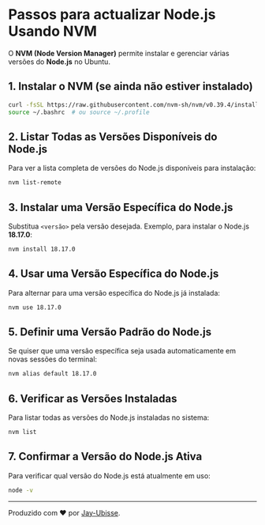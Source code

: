 # Passos para actualizar Node.js Usando NVM

O **NVM (Node Version Manager)** permite instalar e gerenciar várias versões do **Node.js** no Ubuntu.

## **1. Instalar o NVM (se ainda não estiver instalado)**
```bash
curl -fsSL https://raw.githubusercontent.com/nvm-sh/nvm/v0.39.4/install.sh | bash
source ~/.bashrc  # ou source ~/.profile
```

## **2. Listar Todas as Versões Disponíveis do Node.js**
Para ver a lista completa de versões do Node.js disponíveis para instalação:
```bash
nvm list-remote
```

## **3. Instalar uma Versão Específica do Node.js**
Substitua `<versão>` pela versão desejada. Exemplo, para instalar o Node.js **18.17.0**:
```bash
nvm install 18.17.0
```

## **4. Usar uma Versão Específica do Node.js**
Para alternar para uma versão específica do Node.js já instalada:
```bash
nvm use 18.17.0
```

## **5. Definir uma Versão Padrão do Node.js**
Se quiser que uma versão específica seja usada automaticamente em novas sessões do terminal:
```bash
nvm alias default 18.17.0
```

## **6. Verificar as Versões Instaladas**
Para listar todas as versões do Node.js instaladas no sistema:
```bash
nvm list
```

## **7. Confirmar a Versão do Node.js Ativa**
Para verificar qual versão do Node.js está atualmente em uso:
```bash
node -v
```

---

Produzido com ❤️ por [Jay-Ubisse](https://github.com/Jay-Ubisse/).

